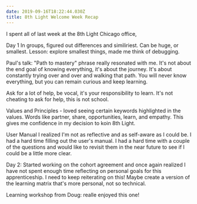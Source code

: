 ```yaml
---
date: 2019-09-16T18:22:44.030Z
title: 8th Light Welcome Week Recap
---
```

I spent all of last week at the 8th Light Chicago office, 

Day 1
In groups, figured out differences and similiriest. Can be huge, or smallest. Lesson: explore smallest things, made me think of debugging. 

Paul's talk:
"Path to mastery" phrase really resonated with me. It's not about the end goal of knowing everything, it's about the journey. It's about constantly trying over and over and walking that path. You will never know everything, but you can remain curious and keep learning. 

Ask for a lot of help, be vocal, it's your responsibility to learn. It's not cheating to ask for help, this is not school. 

Values and Principles - loved seeing certain keywords highlighted in the values. Words like partner, share, opportunities, learn, and empathy. This gives me confidence in my decision to koin 8th Light. 
 
User Manual
I realized I'm not as reflective and as self-aware as I could be. I had a hard time filling out the user's manual. I had a hard time with a couple of the questions and would like to revisit them in the near future to see if I could be a little more clear. 


Day 2:
Started working on the cohort agreement and once again realized I have not spent enough time reflecting on personal goals for this apprenticeship. I need to keep reiterating on this! Maybe create a version of the learning matrix that's more personal, not so technical.

Learning workshop from Doug: realle enjoyed this one! 
